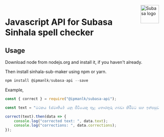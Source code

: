 <a href="http://speller.subasa.lk/">
    <img src="https://i.imgur.com/gBcNlON.png" alt="Subasa logo" title="Subasa" align="right" height="60" />
</a>

# Javascript API for Subasa Sinhala spell checker

## Usage

Download node from nodejs.org and install it, if you haven't already.

Then install sinhala-sub-maker using npm or yarn.

```javascript
npm install @ipmanlk/subasa-api --save
```

Example,

```javascript
const { correct } = require("@ipmanlk/subasa-api");

const text = "මථකය (ස්මෘතිය) යනු ජීවියෙකු තුළ තොරතුරු ගබඩා කිරීමට සහ ඉන්පසුව එම තොරතුරු ණැවත එලි දැක්වීමට ඇති හැකියාවයි.";

correct(text).then(data => {
    console.log("corrected text: ", data.text);
    console.log("corrections: ", data.corrections);
});
```
